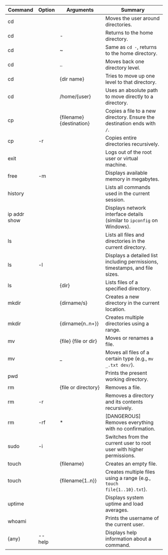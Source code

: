 | Command      | Option | Arguments                | Summary                                                                     |
| ------------ | ------ | ------------------------ | --------------------------------------------------------------------------- |
| cd           |        |                          | Moves the user around directories.                                          |
| cd           |        | -                        | Returns to the home directory.                                              |
| cd           |        | ~                        | Same as `cd -`, returns to the home directory.                              |
| cd           |        | ..                       | Moves back one directory level.                                             |
| cd           |        | {dir name}               | Tries to move up one level to that directory.                               |
| cd           |        | /home/{user}             | Uses an absolute path to move directly to a directory.                      |
| cp           |        | {filename} {destination} | Copies a file to a new directory. Ensure the destination ends with `/`.     |
| cp           | -r     |                          | Copies entire directories recursively.                                      |
| exit         |        |                          | Logs out of the root user or virtual machine.                               |
| free         | -m     |                          | Displays available memory in megabytes.                                     |
| history      |        |                          | Lists all commands used in the current session.                             |
| ip addr show |        |                          | Displays network interface details (similar to `ipconfig` on Windows).      |
| ls           |        |                          | Lists all files and directories in the current directory.                   |
| ls           | -l     |                          | Displays a detailed list including permissions, timestamps, and file sizes. |
| ls           |        | {dir}                    | Lists files of a specified directory.                                       |
| mkdir        |        | {dirname/s}              | Creates a new directory in the current location.                            |
| mkdir        |        | {dirname{n..n+}}         | Creates multiple directories using a range.                                 |
| mv           |        | {file} {file or dir}     | Moves or renames a file.                                                    |
| mv           |        | \_                       | Moves all files of a certain type (e.g., `mv _.txt dev/`).                  |
| pwd          |        |                          | Prints the present working directory.                                       |
| rm           |        | {file or directory}      | Removes a file.                                                             |
| rm           | -r     |                          | Removes a directory and its contents recursively.                           |
| rm           | -rf    | \*                       | [DANGEROUS] Removes everything with no confirmation.                        |
| sudo         | -i     |                          | Switches from the current user to root user with higher permissions.        |
| touch        |        | {filename}               | Creates an empty file.                                                      |
| touch        |        | {filename{1..n}}         | Creates multiple files using a range (e.g., `touch file{1..10}.txt`).       |
| uptime       |        |                          | Displays system uptime and load averages.                                   |
| whoami       |        |                          | Prints the username of the current user.                                    |
| {any}        | --help |                          | Displays help information about a command.                                  |
